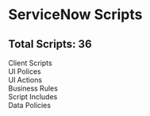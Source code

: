<h1>ServiceNow Scripts</h1>

<h2> Total Scripts: 36 </h2>

Client Scripts <br>
UI Polices <br>
UI Actions <br>
Business Rules <br>
Script Includes <br>
Data Policies <br>

